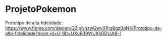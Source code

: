 # ProjetoPokemon
Prototipo de alta fidelidade: https://www.figma.com/design/Q3lpNhzwGwy01hg9gz0qN4/Prototipo-de-alta-fidelidade?node-id=0-1&t=UXuB39WUKkDDUJtB-1
